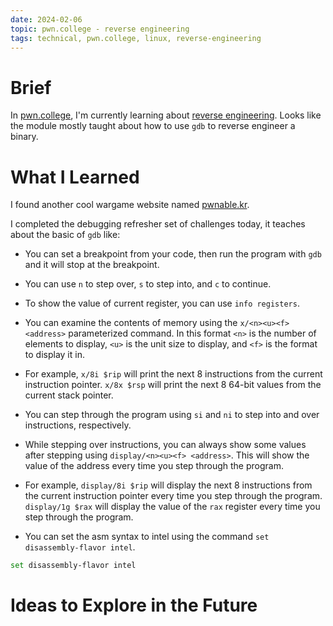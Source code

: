 ```yaml
---
date: 2024-02-06
topic: pwn.college - reverse engineering
tags: technical, pwn.college, linux, reverse-engineering
---
```


# Brief

In [pwn.college](https://pwn.college/), I'm currently learning about [reverse engineering](https://pwn.college/cse365-s2023/reverse-engineering). Looks like the module mostly taught about how to use `gdb` to reverse engineer a binary.

# What I Learned

I found another cool wargame website named [pwnable.kr](https://pwnable.kr/).

I completed the debugging refresher set of challenges today, it teaches about the basic of `gdb` like:
* You can set a breakpoint from your code, then run the program with `gdb` and it will stop at the breakpoint.
* You can use `n` to step over, `s` to step into, and `c` to continue.
* To show the value of current register, you can use `info registers`.
* You can examine the contents of memory using the `x/<n><u><f> <address>` parameterized command. In this format `<n>` is the number of elements to display, `<u>` is the unit size to display, and `<f>` is the format to display it in.
* For example, `x/8i $rip` will print the next 8 instructions from the current instruction pointer. `x/8x $rsp` will print the next 8 64-bit values from the current stack pointer.

* You can step through the program using `si` and `ni` to step into and over instructions, respectively.
* While stepping over instructions, you can always show some values after stepping using `display/<n><u><f> <address>`. This will show the value of the address every time you step through the program. 
* For example, `display/8i $rip` will display the next 8 instructions from the current instruction pointer every time you step through the program. `display/1g $rax` will display the value of the `rax` register every time you step through the program.

* You can set the asm syntax to intel using the command `set disassembly-flavor intel`.
```bash
set disassembly-flavor intel
```

# Ideas to Explore in the Future
